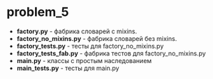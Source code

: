 # problem_5

* **factory.py** - фабрика словарей с mixins.
* **factory_no_mixins.py** - фабрика словарей без mixins.
* **factory_tests.py** - тесты для factory_no_mixins.py
* **factory_tests_fab.py** - фабрика тестов для factory_no_mixins.py
* **main.py** - классы с простым наследованием
* **main_tests.py** - тесты для main.py
